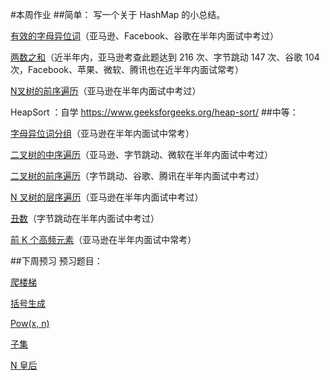 #本周作业
##简单：
写一个关于 HashMap 的小总结。

[有效的字母异位词](https://leetcode-cn.com/problems/valid-anagram/)（亚马逊、Facebook、谷歌在半年内面试中考过）

[两数之和](https://leetcode-cn.com/problems/two-sum/description/)（近半年内，亚马逊考查此题达到 216 次、字节跳动 147 次、谷歌 104 次，Facebook、苹果、微软、腾讯也在近半年内面试常考）

[N叉树的前序遍历](https://leetcode-cn.com/problems/n-ary-tree-preorder-traversal/)（亚马逊在半年内面试中考过）

HeapSort ：自学 https://www.geeksforgeeks.org/heap-sort/
##中等：

[字母异位词分组](https://leetcode-cn.com/problems/group-anagrams/)（亚马逊在半年内面试中常考）

[二叉树的中序遍历](https://leetcode-cn.com/problems/binary-tree-inorder-traversal/)（亚马逊、字节跳动、微软在半年内面试中考过）

[二叉树的前序遍历](https://leetcode-cn.com/problems/binary-tree-preorder-traversal/)（字节跳动、谷歌、腾讯在半年内面试中考过）

[N 叉树的层序遍历](https://leetcode-cn.com/problems/n-ary-tree-level-order-traversal/)（亚马逊在半年内面试中考过）

[丑数](https://leetcode-cn.com/problems/chou-shu-lcof/)（字节跳动在半年内面试中考过）

[前 K 个高频元素](https://leetcode-cn.com/problems/top-k-frequent-elements/)（亚马逊在半年内面试中常考）

##下周预习
预习题目：

[爬楼梯](https://leetcode-cn.com/problems/climbing-stairs/)

[括号生成](https://leetcode-cn.com/problems/generate-parentheses/)

[Pow(x, n)](https://leetcode-cn.com/problems/powx-n/)

[子集](https://leetcode-cn.com/problems/subsets/)

[N 皇后](https://leetcode-cn.com/problems/n-queens/)